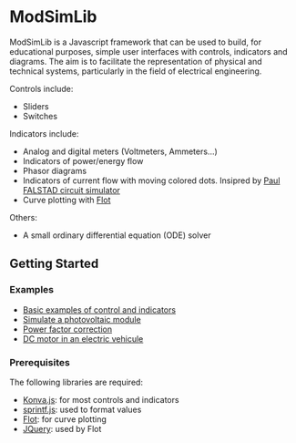 # ModSimLib

ModSimLib is a Javascript framework that can be used to build, for educational purposes, simple user interfaces with controls, indicators and diagrams.
The aim is to facilitate the representation of physical and technical systems, particularly in the field of electrical engineering.

Controls include:
* Sliders
* Switches

Indicators include:
* Analog and digital meters (Voltmeters, Ammeters...)
* Indicators of power/energy flow
* Phasor diagrams
* Indicators of current flow with moving colored dots. Insipred by [Paul FALSTAD circuit simulator](http://www.falstad.com/circuit/)
* Curve plotting with [Flot](http://www.flotcharts.org/)

Others:
* A small ordinary differential equation (ODE) solver

## Getting Started

### Examples

* [Basic examples of control and indicators](examples/basic.html)
* [Simulate a photovoltaic module](examples/photovoltaic.html)
* [Power factor correction](examples/PowerFactor.html)
* [DC motor in an electric vehicule](examples/DCmotor.html)

### Prerequisites

The following libraries are required:
* [Konva.js](https://konvajs.github.io/): for most controls and indicators
* [sprintf.js](https://github.com/alexei/sprintf.js): used to format values
* [Flot](http://www.flotcharts.org/): for curve plotting
* [JQuery](https://jquery.com/): used by Flot



